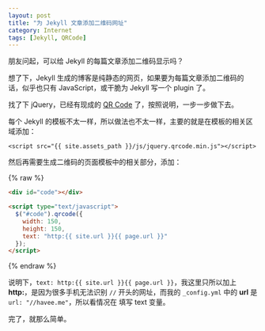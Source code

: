 ```yaml
---
layout: post
title: "为 Jekyll 文章添加二维码网址"
category: Internet
tags: [Jekyll, QRCode]
---
```


朋友问起，可以给 Jekyll 的每篇文章添加二维码显示吗？

想了下，Jekyll 生成的博客是纯静态的网页，如果要为每篇文章添加二维码的话，似乎也只有 JavaScript，或干脆为 Jekyll 写一个 plugin 了。

找了下 jQuery，已经有现成的 [QR Code](https://github.com/jeromeetienne/jquery-qrcode) 了，按照说明，一步一步做下去。

<!-- more -->
每个 Jekyll 的模板不太一样，所以做法也不太一样，主要的就是在模板的相关区域添加：

    <script src="{{ site.assets_path }}/js/jquery.qrcode.min.js"></script>

然后再需要生成二维码的页面模板中的相关部分，添加：

{% raw %}
```html
<div id="code"></div>

<script type="text/javascript">
  $("#code").qrcode({
    width: 150,
    height: 150,
    text: "http:{{ site.url }}{{ page.url }}"
  });
</script>
```
{% endraw %}

说明下，`text: http:{{ site.url }}{{ page.url }}`，我这里只所以加上 **http:**，是因为很多手机无法识别 `//` 开头的网址，而我的 `_config.yml` 中的 **url** 是 `url: "//havee.me"`，所以看情况在 填写 text 变量。

完了，就那么简单。

